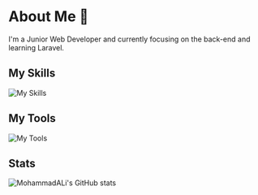# About Me 👋
I'm a Junior Web Developer and currently focusing on the back-end and learning Laravel.

## My Skills
![My Skills](https://skillicons.dev/icons?i=html,css,javascript,php,python,bootstrap,sass,,laravel&theme=light&perline=5)

## My Tools
![My Tools](https://skillicons.dev/icons?i=vscode,vim,git,github,ps,linux&theme=light&perline=3)

## Stats
![MohammadALi's GitHub stats](https://github-readme-stats.vercel.app/api?username=mohammadali-arjomand&show_icons=true&theme=react)
